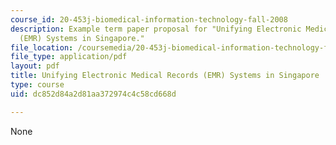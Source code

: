 ```yaml
---
course_id: 20-453j-biomedical-information-technology-fall-2008
description: Example term paper proposal for "Unifying Electronic Medical Records
  (EMR) Systems in Singapore."
file_location: /coursemedia/20-453j-biomedical-information-technology-fall-2008/dc852d84a2d81aa372974c4c58cd668d_termpaper_sample.pdf
file_type: application/pdf
layout: pdf
title: Unifying Electronic Medical Records (EMR) Systems in Singapore
type: course
uid: dc852d84a2d81aa372974c4c58cd668d

---
```

None